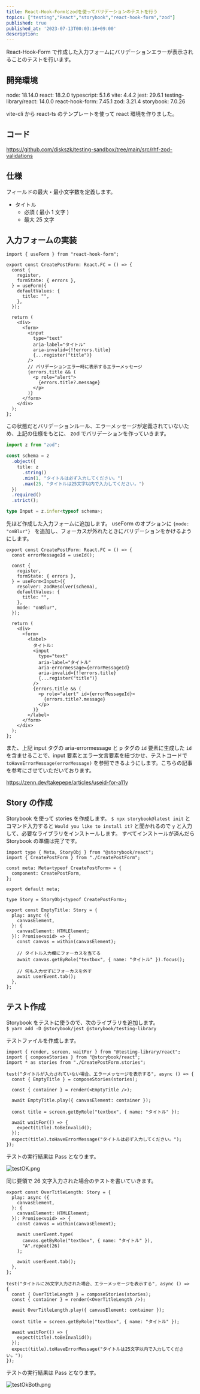 ```yaml
---
title: React-Hook-Formとzodを使ってバリデーションのテストを行う
topics: ["testing","React","storybook","react-hook-form","zod"]
published: true
published_at: '2023-07-13T00:03:16+09:00'
description: 
---
```


React-Hook-Form で作成した入力フォームにバリデーションエラーが表示されることのテストを行います。

## 開発環境
node: 18.14.0
react: 18.2.0
typescript: 5.1.6
vite: 4.4.2
jest: 29.6.1
testing-library/react: 14.0.0
react-hook-form: 7.45.1
zod: 3.21.4
storybook: 7.0.26

vite-cli から react-ts のテンプレートを使って react 環境を作りました。

## コード

https://github.com/diskszk/testing-sandbox/tree/main/src/rhf-zod-validations

## 仕様
フィールドの最大・最小文字数を定義します。
- タイトル
  - 必須 ( 最小 1 文字 )
  - 最大 25 文字

## 入力フォームの実装

```tsx
import { useForm } from "react-hook-form";

export const CreatePostForm: React.FC = () => {
  const {
    register,
    formState: { errors },
  } = useForm({
    defaultValues: {
      title: "",
    },
  });

  return (
    <div>
      <form>
        <input
          type="text"
          aria-label="タイトル"
          aria-invalid={!!errors.title}
          {...register("title")}
        />
        // バリデーションエラー時に表示するエラーメッセージ
        {errors.title && (
          <p role="alert">
            {errors.title?.message}
          </p>
        )}
      </form>
    </div>
  );
};
```

 この状態だとバリデーションルール、エラーメッセージが定義されていないため、上記の仕様をもとに、 zod でバリデーションを作っていきます。

```ts
import z from "zod";

const schema = z
  .object({
    title: z
      .string()
      .min(1, "タイトルは必ず入力してください。")
      .max(25, "タイトルは25文字以内で入力してください。")
  })
  .required()
  .strict();

type Input = z.infer<typeof schema>;
```

先ほど作成した入力フォームに追加します。
useForm のオプションに `{mode: "onBlur"} ` を追加し、フォーカスが外れたときにバリデーションをかけるようにします。

```tsx CreatePostForm.tsx
export const CreatePostForm: React.FC = () => {
  const errorMessageId = useId();

  const {
    register,
    formState: { errors },
  } = useForm<Input>({
    resolver: zodResolver(schema),
    defaultValues: {
      title: "",
    },
    mode: "onBlur", 
  });

  return (
    <div>
      <form>
        <label>
          タイトル:
          <input
            type="text"
            aria-label="タイトル"
            aria-errormessage={errorMessageId}
            aria-invalid={!!errors.title}
            {...register("title")}
          />
          {errors.title && (
            <p role="alert" id={errorMessageId}>
              {errors.title?.message}
            </p>
          )}
        </label>
      </form>
    </div>
  );
};
```

また、上記 input タグの aria-errormessage と p タグの `id` 要素に生成した `id` を含ませることで、input 要素とエラー文言要素を紐づかせ、テストコードで `toHaveErrorMessage(errorMessage)` を参照できるようにします。こちらの記事を参考にさせていただいております。

https://zenn.dev/takepepe/articles/useid-for-a11y

## Story の作成

Storybook を使って stories を作成します。
`$ npx storybook@latest init` とコマンド入力すると `Would you like to install it?` と聞かれるので `y` と入力して、必要なライブラリをインストールします。
すべてインストールが済んだら Storybook の準備は完了です。

```tsx CreatePostForm.stories.tsx
import type { Meta, StoryObj } from "@storybook/react";
import { CreatePostForm } from "./CreatePostForm";

const meta: Meta<typeof CreatePostForm> = {
  component: CreatePostForm,
};

export default meta;

type Story = StoryObj<typeof CreatePostForm>;

export const EmptyTitle: Story = {
  play: async ({
    canvasElement,
  }: {
    canvasElement: HTMLElement;
  }): Promise<void> => {
    const canvas = within(canvasElement);

    // タイトル入力欄にフォーカスを当てる
    await canvas.getByRole("textbox", { name: "タイトル" }).focus();

    // 何も入力せずにフォーカスを外す
    await userEvent.tab();
  },
};
```

## テスト作成

Storybook をテストに使うので、次のライブラリを追加します。  
`$ yarn add -D @storybook/jest @storybook/testing-library`  

テストファイルを作成します。

```tsx CreatePostForm.spec.tsx
import { render, screen, waitFor } from "@testing-library/react";
import { composeStories } from "@storybook/react";
import * as stories from "./CreatePostForm.stories";

test("タイトルが入力されていない場合、エラーメッセージを表示する", async () => {
  const { EmptyTitle } = composeStories(stories);

  const { container } = render(<EmptyTitle />);

  await EmptyTitle.play({ canvasElement: container });

  const title = screen.getByRole("textbox", { name: "タイトル" });

  await waitFor(() => {
    expect(title).toBeInvalid();
  });
  expect(title).toHaveErrorMessage("タイトルは必ず入力してください。");
});
```

テストの実行結果は Pass となります。

![testOK.png](https://qiita-image-store.s3.ap-northeast-1.amazonaws.com/0/639130/19f6571b-9d2a-d885-cd58-11a87a79e679.png)

同じ要領で 26 文字入力された場合のテストを書いていきます。
```tsx CreatePostForm.stories.tsx
export const OverTitleLength: Story = {
  play: async ({
    canvasElement,
  }: {
    canvasElement: HTMLElement;
  }): Promise<void> => {
    const canvas = within(canvasElement);

    await userEvent.type(
      canvas.getByRole("textbox", { name: "タイトル" }),
      "A".repeat(26)
    );

    await userEvent.tab();
  },
};
```

```tsx CreatePostForm.spec.tsx
test("タイトルに26文字入力された場合、エラーメッセージを表示する", async () => {
  const { OverTitleLength } = composeStories(stories);
  const { container } = render(<OverTitleLength />);

  await OverTitleLength.play({ canvasElement: container });

  const title = screen.getByRole("textbox", { name: "タイトル" });

  await waitFor(() => {
    expect(title).toBeInvalid();
  });
  expect(title).toHaveErrorMessage("タイトルは25文字以内で入力してください。");
});
```

テストの実行結果は Pass となります。

![testOkBoth.png](https://qiita-image-store.s3.ap-northeast-1.amazonaws.com/0/639130/1ecd1cb9-8c9f-2e40-6d8b-921d7b40cee3.png)

